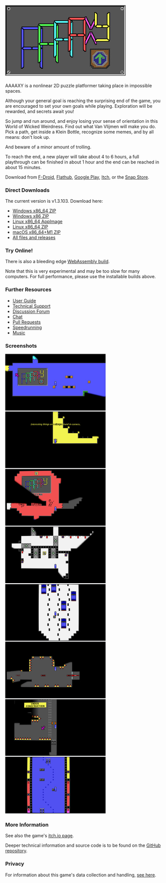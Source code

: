 ## ![AAAAXY](logo.png)

AAAAXY is a nonlinear 2D puzzle platformer taking place in impossible
spaces.

Although your general goal is reaching the surprising end of the game,
you are encouraged to set your own goals while playing. Exploration will
be rewarded, and secrets await you\!

So jump and run around, and enjoy losing your sense of orientation in
this World of Wicked Weirdness. Find out what Van Vlijmen will make you
do. Pick a path, get inside a Klein Bottle, recognize some memes, and by
all means: don't look up.

And beware of a minor amount of trolling.

To reach the end, a new player will take about 4 to 6 hours, a full
playthrough can be finished in about 1 hour and the end can be reached
in about 15 minutes.

Download from
[F-Droid](https://f-droid.org/en/packages/io.github.divverent.aaaaxy/),
[Flathub](https://flathub.org/apps/details/io.github.divverent.aaaaxy),
[Google
Play](https://play.google.com/store/apps/details?id=io.github.divverent.aaaaxy),
[Itch](https://divverent.itch.io/aaaaxy), or the [Snap
Store](https://snapcraft.io/aaaaxy).

### Direct Downloads

<!-- BEGIN DOWNLOAD LINKS TEMPLATE
The current version is VERSION. Download here:

  - [Windows x86_64 ZIP](https://github.com/divVerent/aaaaxy/releases/download/VERSION/aaaaxy-windows-amd64-VERSION.zip)
  - [Windows x86 ZIP](https://github.com/divVerent/aaaaxy/releases/download/VERSION/aaaaxy-windows-386-VERSION.zip)
  - [Linux x86_64 AppImage](https://github.com/divVerent/aaaaxy/releases/download/VERSION/AAAAXY-x86_64.AppImage)
  - [Linux x86_64 ZIP](https://github.com/divVerent/aaaaxy/releases/download/VERSION/aaaaxy-linux-amd64-VERSION.zip)
  - [macOS x86_64+M1 ZIP](https://github.com/divVerent/aaaaxy/releases/download/VERSION/aaaaxy-darwin-VERSION.zip)
  - [All files and releases](https://github.com/divVerent/aaaaxy/releases)
END DOWNLOAD LINKS TEMPLATE -->

<!-- BEGIN DOWNLOAD LINKS -->

The current version is v1.3.103. Download here:

  - [Windows x86\_64
    ZIP](https://github.com/divVerent/aaaaxy/releases/download/v1.3.103/aaaaxy-windows-amd64-v1.3.103.zip)
  - [Windows x86
    ZIP](https://github.com/divVerent/aaaaxy/releases/download/v1.3.103/aaaaxy-windows-386-v1.3.103.zip)
  - [Linux x86\_64
    AppImage](https://github.com/divVerent/aaaaxy/releases/download/v1.3.103/AAAAXY-x86_64.AppImage)
  - [Linux x86\_64
    ZIP](https://github.com/divVerent/aaaaxy/releases/download/v1.3.103/aaaaxy-linux-amd64-v1.3.103.zip)
  - [macOS x86\_64+M1
    ZIP](https://github.com/divVerent/aaaaxy/releases/download/v1.3.103/aaaaxy-darwin-v1.3.103.zip)
  - [All files and
    releases](https://github.com/divVerent/aaaaxy/releases)

<!-- END DOWNLOAD LINKS -->

### Try Online\!

There is also a bleeding edge [WebAssembly
build](https://rm.cloudns.org/aaaaxy/current/aaaaxy.html).

Note that this is very experimental and may be too slow for many
computers. For full performance, please use the installable builds
above.

### Further Resources

  - [User Guide](userguide.md)
  - [Technical Support](https://github.com/divVerent/aaaaxy/issues)
  - [Discussion Forum](https://github.com/divVerent/aaaaxy/discussions)
  - [Chat](https://matrix.to/#/#aaaaxy:matrix.org)
  - [Pull Requests](https://github.com/divVerent/aaaaxy/pulls)
  - [Speedrunning](speedrunning.md)
  - [Music](music.md)

### Screenshots

[![shot1](screenshots/shot1.jpg)](https://raw.githubusercontent.com/divVerent/aaaaxy/main/docs/screenshots/shot1.png)
[![shot2](screenshots/shot2.jpg)](https://raw.githubusercontent.com/divVerent/aaaaxy/main/docs/screenshots/shot2.png)
[![shot3](screenshots/shot3.jpg)](https://raw.githubusercontent.com/divVerent/aaaaxy/main/docs/screenshots/shot3.png)
[![shot4](screenshots/shot4.jpg)](https://raw.githubusercontent.com/divVerent/aaaaxy/main/docs/screenshots/shot4.png)
[![shot5](screenshots/shot5.jpg)](https://raw.githubusercontent.com/divVerent/aaaaxy/main/docs/screenshots/shot5.png)
[![shot6](screenshots/shot6.jpg)](https://raw.githubusercontent.com/divVerent/aaaaxy/main/docs/screenshots/shot6.png)
[![shot7](screenshots/shot7.jpg)](https://raw.githubusercontent.com/divVerent/aaaaxy/main/docs/screenshots/shot7.png)
[![shot8](screenshots/shot8.jpg)](https://raw.githubusercontent.com/divVerent/aaaaxy/main/docs/screenshots/shot8.png)

### More Information

See also the game's [itch.io page](https://divVerent.itch.io/aaaaxy).

Deeper technical information and source code is to be found on the
[GitHub repository](https://github.com/divVerent/aaaaxy).

### Privacy

For information about this game's data collection and handling, [see
here](privacy.md).
